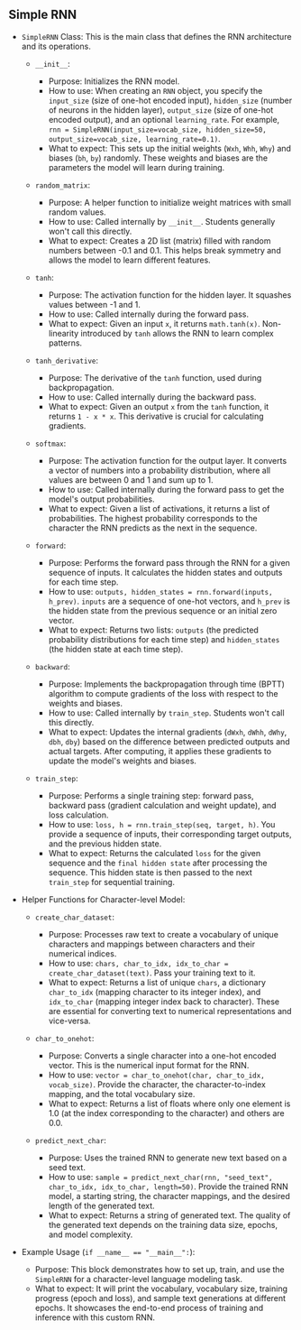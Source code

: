 
## Simple RNN

* `SimpleRNN` Class: This is the main class that defines the RNN architecture and its operations.

    * `__init__`:
        * Purpose: Initializes the RNN model.
        * How to use: When creating an `RNN` object, you specify the `input_size` (size of one-hot
          encoded input), `hidden_size` (number of neurons in the hidden layer), `output_size`
          (size of one-hot encoded output), and an optional `learning_rate`. For example,
          `rnn = SimpleRNN(input_size=vocab_size, hidden_size=50, output_size=vocab_size, learning_rate=0.1)`.
        * What to expect: This sets up the initial weights (`Wxh`, `Whh`, `Why`) and biases
          (`bh`, `by`) randomly. These weights and biases are the parameters the model will
          learn during training.

    * `random_matrix`:
        * Purpose: A helper function to initialize weight matrices with small random values.
        * How to use: Called internally by `__init__`. Students generally won't call this directly.
        * What to expect: Creates a 2D list (matrix) filled with random numbers between -0.1 and 0.1.
          This helps break symmetry and allows the model to learn different features.

    * `tanh`:
        * Purpose: The activation function for the hidden layer. It squashes values between -1 and 1.
        * How to use: Called internally during the forward pass.
        * What to expect: Given an input `x`, it returns `math.tanh(x)`. Non-linearity introduced
          by `tanh` allows the RNN to learn complex patterns.

    * `tanh_derivative`:
        * Purpose: The derivative of the `tanh` function, used during backpropagation.
        * How to use: Called internally during the backward pass.
        * What to expect: Given an output `x` from the `tanh` function, it returns `1 - x * x`.
          This derivative is crucial for calculating gradients.

    * `softmax`:
        * Purpose: The activation function for the output layer. It converts a vector of numbers
          into a probability distribution, where all values are between 0 and 1 and sum up to 1.
        * How to use: Called internally during the forward pass to get the model's output probabilities.
        * What to expect: Given a list of activations, it returns a list of probabilities. The
          highest probability corresponds to the character the RNN predicts as the next in the sequence.

    * `forward`:
        * Purpose: Performs the forward pass through the RNN for a given sequence of inputs. It
          calculates the hidden states and outputs for each time step.
        * How to use: `outputs, hidden_states = rnn.forward(inputs, h_prev)`. `inputs` are a sequence
          of one-hot vectors, and `h_prev` is the hidden state from the previous sequence or an initial
          zero vector.
        * What to expect: Returns two lists: `outputs` (the predicted probability distributions for
          each time step) and `hidden_states` (the hidden state at each time step).

    * `backward`:
        * Purpose: Implements the backpropagation through time (BPTT) algorithm to compute gradients
          of the loss with respect to the weights and biases.
        * How to use: Called internally by `train_step`. Students won't call this directly.
        * What to expect: Updates the internal gradients (`dWxh`, `dWhh`, `dWhy`, `dbh`, `dby`) based
          on the difference between predicted outputs and actual targets. After computing, it applies
          these gradients to update the model's weights and biases.

    * `train_step`:
        * Purpose: Performs a single training step: forward pass, backward pass (gradient calculation
          and weight update), and loss calculation.
        * How to use: `loss, h = rnn.train_step(seq, target, h)`. You provide a sequence of inputs,
          their corresponding target outputs, and the previous hidden state.
        * What to expect: Returns the calculated `loss` for the given sequence and the `final hidden state`
          after processing the sequence. This hidden state is then passed to the next `train_step` for
          sequential training.

* Helper Functions for Character-level Model:

    * `create_char_dataset`:
        * Purpose: Processes raw text to create a vocabulary of unique characters and mappings between
          characters and their numerical indices.
        * How to use: `chars, char_to_idx, idx_to_char = create_char_dataset(text)`. Pass your training
          text to it.
        * What to expect: Returns a list of unique `chars`, a dictionary `char_to_idx` (mapping character
          to its integer index), and `idx_to_char` (mapping integer index back to character). These are
          essential for converting text to numerical representations and vice-versa.

    * `char_to_onehot`:
        * Purpose: Converts a single character into a one-hot encoded vector. This is the numerical input
          format for the RNN.
        * How to use: `vector = char_to_onehot(char, char_to_idx, vocab_size)`. Provide the character,
          the character-to-index mapping, and the total vocabulary size.
        * What to expect: Returns a list of floats where only one element is 1.0 (at the index corresponding
          to the character) and others are 0.0.

    * `predict_next_char`:
        * Purpose: Uses the trained RNN to generate new text based on a seed text.
        * How to use: `sample = predict_next_char(rnn, "seed_text", char_to_idx, idx_to_char, length=50)`.
          Provide the trained RNN model, a starting string, the character mappings, and the desired length
          of the generated text.
        * What to expect: Returns a string of generated text. The quality of the generated text depends on
          the training data size, epochs, and model complexity.

* Example Usage (`if __name__ == "__main__":`):
    * Purpose: This block demonstrates how to set up, train, and use the `SimpleRNN` for a character-level
      language modeling task.
    * What to expect: It will print the vocabulary, vocabulary size, training progress (epoch and loss),
      and sample text generations at different epochs. It showcases the end-to-end process of training and
      inference with this custom RNN.
